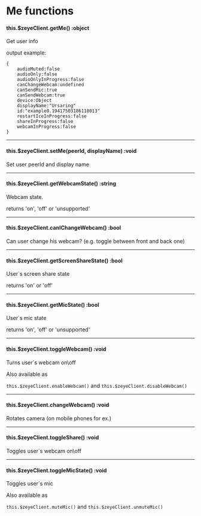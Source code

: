 # Me functions
#### this.$zeyeClient.getMe() :object
Get user info

output example: 
```
{
    audioMuted:false
    audioOnly:false
    audioOnlyInProgress:false
    canChangeWebcam:undefined
    canSendMic:true
    canSendWebcam:true
    device:Object
    displayName:"Ursaring"
    id:"example0.19417503186118013"
    restartIceInProgress:false
    shareInProgress:false
    webcamInProgress:false
}
```

---

#### this.$zeyeClient.setMe(peerId, displayName) :void
Set user peerId and display name

---

#### this.$zeyeClient.getWebcamState() :string
Webcam state. 

returns 'on', 'off' or 'unsupported'

---

#### this.$zeyeClient.canIChangeWebcam() :bool
Can user change his webcam? (e.g. toggle between front and back one)

---

#### this.$zeyeClient.getScreenShareState() :bool
User`s screen share state

returns 'on' or 'off'

---

#### this.$zeyeClient.getMicState() :bool
User`s mic state

returns 'on', 'off' or 'unsupported'

---

#### this.$zeyeClient.toggleWebcam() :void
Turns user`s webcam on\off

Also available as 

`this.$zeyeClient.enableWebcam()` and 
`this.$zeyeClient.disableWebcam()`

---

#### this.$zeyeClient.changeWebcam() :void
Rotates camera (on mobile phones for ex.)

---

#### this.$zeyeClient.toggleShare() :void
Toggles user`s webcam on\off

---

#### this.$zeyeClient.toggleMicState() :void
Toggles user`s mic

Also available as 

`this.$zeyeClient.muteMic()` and 
`this.$zeyeClient.unmuteMic()`


